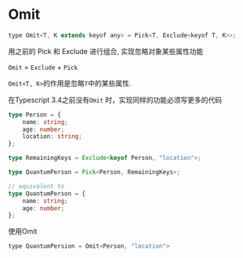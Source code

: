 # Omit

```javascript
type Omit<T, K extends keyof any> = Pick<T, Exclude<keyof T, K>>;
```

用之前的 Pick 和 Exclude 进行组合, 实现忽略对象某些属性功能

`Omit` = `Exclude` + `Pick`

`Omit<T, K>`的作用是忽略`T`中的某些属性.

在Typescript 3.4之前没有`Omit` 时，实现同样的功能必须写更多的代码

```typescript
type Person = {
    name: string;
    age: number;
    location: string;
};

type RemainingKeys = Exclude<keyof Person, "location">;

type QuantumPerson = Pick<Person, RemainingKeys>;

// equivalent to
type QuantumPerson = {
    name: string;
    age: number;
};
```

使用Omit

```javascript
type QuantumPersion = Omit<Person, "location">
```



